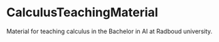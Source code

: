 # CalculusTeachingMaterial
Material for teaching calculus in the Bachelor in AI at Radboud university.
